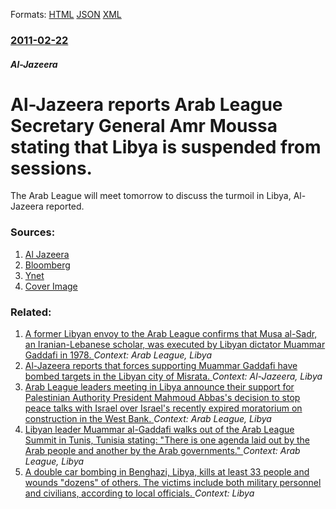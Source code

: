 
Formats: [HTML](/news/2011/02/22/al-jazeera-reports-arab-league-secretary-general-amr-moussa-stating-that-libya-is-suspended-from-sessions.html)  [JSON](/news/2011/02/22/al-jazeera-reports-arab-league-secretary-general-amr-moussa-stating-that-libya-is-suspended-from-sessions.json)  [XML](/news/2011/02/22/al-jazeera-reports-arab-league-secretary-general-amr-moussa-stating-that-libya-is-suspended-from-sessions.xml)  

### [2011-02-22](/news/2011/02/22/index.md)

##### Al-Jazeera
# Al-Jazeera reports Arab League Secretary General Amr Moussa stating that Libya is suspended from sessions. 

The Arab League will meet tomorrow to discuss the turmoil in Libya, Al-Jazeera reported.


### Sources:

1. [Al Jazeera](http://blogs.aljazeera.net/africa/2011/02/22/live-blog-libya-feb-22)
2. [Bloomberg](https://www.bloomberg.com/news/2011-02-21/arab-league-to-discuss-libya-turmoil-tomorrow-jazeera-says.html)
3. [Ynet](http://www.ynetnews.com/articles/0,7340,L-4032530,00.html)
3. [Cover Image](https://assets.bwbx.io/s3/javelin/public/javelin/images/social-default-a4f15fa7ee.jpg)

### Related:

1. [A former Libyan envoy to the Arab League confirms that Musa al-Sadr, an Iranian-Lebanese scholar, was executed by Libyan dictator Muammar Gaddafi in 1978. ](/news/2011/11/10/a-former-libyan-envoy-to-the-arab-league-confirms-that-musa-al-sadr-an-iranian-lebanese-scholar-was-executed-by-libyan-dictator-muammar-ga.md) _Context: Arab League, Libya_
2. [Al-Jazeera reports that forces supporting Muammar Gaddafi have bombed targets in the Libyan city of Misrata. ](/news/2011/03/1/al-jazeera-reports-that-forces-supporting-muammar-gaddafi-have-bombed-targets-in-the-libyan-city-of-misrata.md) _Context: Al-Jazeera, Libya_
3. [Arab League leaders meeting in Libya announce their support for Palestinian Authority President Mahmoud Abbas's decision to stop peace talks with Israel over Israel's recently expired moratorium on construction in the West Bank. ](/news/2010/10/8/arab-league-leaders-meeting-in-libya-announce-their-support-for-palestinian-authority-president-mahmoud-abbas-s-decision-to-stop-peace-talks.md) _Context: Arab League, Libya_
4. [ Libyan leader Muammar al-Gaddafi walks out of the Arab League Summit in Tunis, Tunisia stating: "There is one agenda laid out by the Arab people and another by the Arab governments." ](/news/2004/05/23/libyan-leader-muammar-al-gaddafi-walks-out-of-the-arab-league-summit-in-tunis-tunisia-stating-there-is-one-agenda-laid-out-by-the-arab-p.md) _Context: Arab League, Libya_
5. [A double car bombing in Benghazi, Libya, kills at least 33 people and wounds "dozens" of others. The victims include both military personnel and civilians, according to local officials. ](/news/2018/01/23/a-double-car-bombing-in-benghazi-libya-kills-at-least-33-people-and-wounds-dozens-of-others-the-victims-include-both-military-personnel.md) _Context: Libya_
